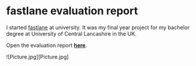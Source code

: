 # fastlane evaluation report

I started [fastlane](https://fastlane.tools) at university. It was my final year project for my bachelor degree at University of Central Lancashire in the UK.

Open the evaluation report **[here](https://github.com/fastlane/evaluation_report/raw/master/EvaluationReportFastlane.pdf)**.

![Picture.jpg][Picture.jpg]